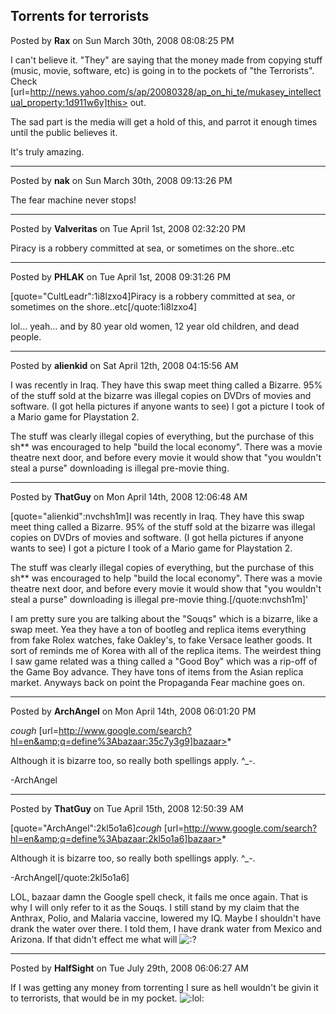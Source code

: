 ## Torrents for terrorists
Posted by **Rax** on Sun March 30th, 2008 08:08:25 PM

I can't believe it.  "They" are saying that the money made from copying stuff (music, movie, software, etc) is going in to the pockets of "the Terrorists".  Check [url=http://news.yahoo.com/s/ap/20080328/ap_on_hi_te/mukasey_intellectual_property:1d911w6y]this> out.

The sad part is the media will get a hold of this, and parrot it enough times until the public believes it.

It's truly amazing.

--------------------------------------------------------------------------------

Posted by **nak** on Sun March 30th, 2008 09:13:26 PM

The fear machine never stops!

--------------------------------------------------------------------------------

Posted by **Valveritas** on Tue April 1st, 2008 02:32:20 PM

Piracy is a robbery committed at sea, or sometimes on the shore..etc

--------------------------------------------------------------------------------

Posted by **PHLAK** on Tue April 1st, 2008 09:31:26 PM

[quote="CultLeadr":1i8lzxo4]Piracy is a robbery committed at sea, or sometimes on the shore..etc[/quote:1i8lzxo4]

lol... yeah... and by 80 year old women, 12 year old children, and dead people.

--------------------------------------------------------------------------------

Posted by **alienkid** on Sat April 12th, 2008 04:15:56 AM

I was recently in Iraq.  They have this swap meet thing called a Bizarre.  95% of the stuff sold at the bizarre was illegal copies on DVDrs of movies and software.  (I got hella pictures if anyone wants to see) I got a picture I took of a Mario game for Playstation 2. 

The stuff was clearly illegal copies of everything, but the purchase of this sh** was encouraged to help "build the local economy".  There was a movie theatre next door, and before every movie it would show that "you wouldn't steal a purse" downloading is illegal pre-movie thing.

--------------------------------------------------------------------------------

Posted by **ThatGuy** on Mon April 14th, 2008 12:06:48 AM

[quote="alienkid":nvchsh1m]I was recently in Iraq.  They have this swap meet thing called a Bizarre.  95% of the stuff sold at the bizarre was illegal copies on DVDrs of movies and software.  (I got hella pictures if anyone wants to see) I got a picture I took of a Mario game for Playstation 2. 

The stuff was clearly illegal copies of everything, but the purchase of this sh** was encouraged to help "build the local economy".  There was a movie theatre next door, and before every movie it would show that "you wouldn't steal a purse" downloading is illegal pre-movie thing.[/quote:nvchsh1m]'

I am pretty sure you are talking about the "Souqs" which is a bizarre, like a swap meet. Yea they have a ton of bootleg and replica items everything from fake Rolex watches, fake Oakley's, to fake Versace leather goods. It sort of reminds me of Korea with all of the replica items. The weirdest thing I saw game related was a thing called a "Good Boy" which was a rip-off of the Game Boy advance. They have tons of items from the Asian replica market. Anyways back on point the Propaganda Fear machine goes on.

--------------------------------------------------------------------------------

Posted by **ArchAngel** on Mon April 14th, 2008 06:01:20 PM

*cough* [url=http://www.google.com/search?hl=en&amp;q=define%3Abazaar:35c7y3g9]bazaar>* 

Although it is bizarre too, so really both spellings apply. ^_-.

-ArchAngel

--------------------------------------------------------------------------------

Posted by **ThatGuy** on Tue April 15th, 2008 12:50:39 AM

[quote="ArchAngel":2kl5o1a6]*cough* [url=http://www.google.com/search?hl=en&amp;q=define%3Abazaar:2kl5o1a6]bazaar>* 

Although it is bizarre too, so really both spellings apply. ^_-.

-ArchAngel[/quote:2kl5o1a6]


LOL, bazaar damn the Google spell check, it fails me once again. That is why I will only refer to it as the Souqs. I still stand by my claim that the Anthrax, Polio, and Malaria vaccine, lowered my IQ. Maybe I shouldn't have drank the water over there. I told them, I have drank water from Mexico and Arizona. If that didn't effect me what will <!-- s:? --><img src="{SMILIES_PATH}/icon_e_confused.gif" alt=":?" title="Confused" /><!-- s:? -->

--------------------------------------------------------------------------------

Posted by **HalfSight** on Tue July 29th, 2008 06:06:27 AM

If I was getting any money from torrenting I sure as hell wouldn't be givin it to terrorists, that would be in my pocket. <!-- s:lol: --><img src="{SMILIES_PATH}/icon_lol.gif" alt=":lol:" title="Laughing" /><!-- s:lol: -->
